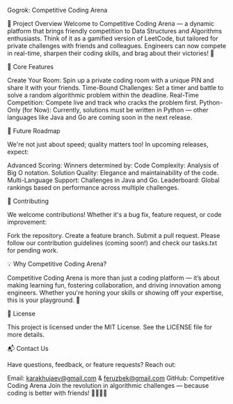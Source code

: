 Gogrok: Competitive Coding Arena

🎯 Project Overview
  Welcome to Competitive Coding Arena — a dynamic platform that brings friendly competition to Data Structures and Algorithms enthusiasts. Think of it as a gamified       version of LeetCode, but tailored for private challenges with friends and colleagues. Engineers can now compete in real-time, sharpen their coding skills, and brag      about their victories! 🚀
  

👾 Core Features

  Create Your Room: Spin up a private coding room with a unique PIN and share it with your friends.
  Time-Bound Challenges: Set a timer and battle to solve a random algorithmic problem within the deadline.
  Real-Time Competition: Compete live and track who cracks the problem first.
  Python-Only (for Now): Currently, solutions must be written in Python — other languages like Java and Go are coming soon in the next release.


🥇 Future Roadmap

  We're not just about speed; quality matters too! In upcoming releases, expect:
  
  Advanced Scoring: Winners determined by:
  Code Complexity: Analysis of Big O notation.
  Solution Quality: Elegance and maintainability of the code.
  Multi-Language Support: Challenges in Java and Go.
  Leaderboard: Global rankings based on performance across multiple challenges.


🤝 Contributing

  We welcome contributions! Whether it's a bug fix, feature request, or code improvement:
  
  Fork the repository.
  Create a feature branch.
  Submit a pull request.
  Please follow our contribution guidelines (coming soon!) and check our tasks.txt for pending work.


💡 Why Competitive Coding Arena?

  Competitive Coding Arena is more than just a coding platform — it’s about making learning fun, fostering collaboration, and driving innovation among engineers.          Whether you're honing your skills or showing off your expertise, this is your playground. 🌟


📄 License

  This project is licensed under the MIT License. See the LICENSE file for more details.


📬 Contact Us

  Have questions, feedback, or feature requests? Reach out:
  
  Email: karakhujaev@gmail.com & feruzbek@gmail.com 
  GitHub: Competitive Coding Arena
  Join the revolution in algorithmic challenges — because coding is better with friends! 🧑‍💻👩‍💻
